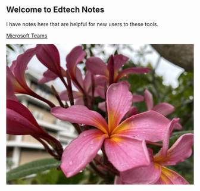 ## Welcome to Edtech Notes

I have notes here that are helpful for new users to these tools.

[Microsoft Teams](msteams.html)

![flower](images\flower.jpeg)
